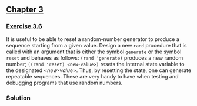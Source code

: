 ## [Chapter 3](../index.md#3-Modularity-Objects-and-State)

### [Exercise 3.6](https://mitpress.mit.edu/sites/default/files/sicp/full-text/book/book-Z-H-20.html#%_thm_3.6)

It is useful to be able to reset a random-number generator to produce a sequence starting from a given value. Design a new `rand` procedure that is called with an argument that is either the symbol `generate` or the symbol `reset` and behaves as follows: `(rand 'generate)` produces a new random number; `((rand 'reset) <new-value>)` resets the internal state variable to the designated <_new-value_>. Thus, by resetting the state, one can generate repeatable sequences. These are very handy to have when testing and debugging programs that use random numbers.

### Solution

